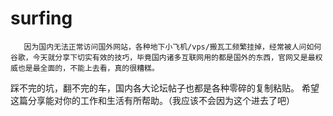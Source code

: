 # surfing



       因为国内无法正常访问国外网站，各种地下小飞机/vps/搬瓦工频繁挂掉，经常被人问如何谷歌，今天就分享下切实有效的技巧，毕竟国内诸多互联网用的都是国外的东西，官网又是最权威也是最全面的，不能上去看，真的很糟糕。
踩不完的坑，翻不完的车，国内各大论坛帖子也都是各种零碎的复制粘贴。
       希望这篇分享能对你的工作和生活有所帮助。（我应该不会因为这个进去了吧）
